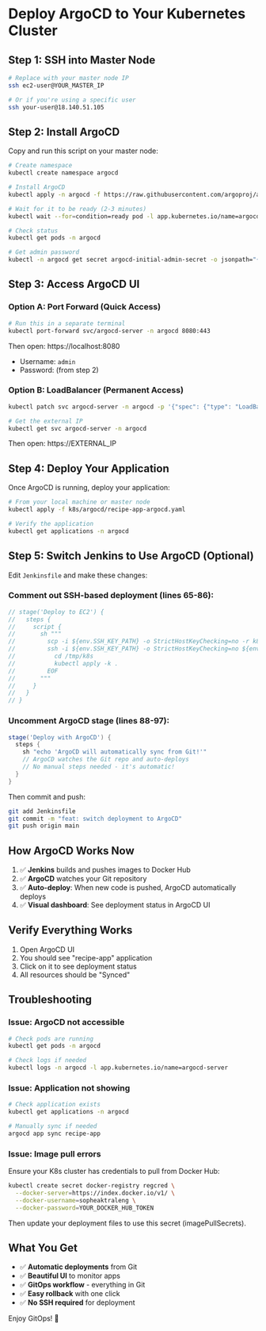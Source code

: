 # Deploy ArgoCD to Your Kubernetes Cluster

## Step 1: SSH into Master Node

```bash
# Replace with your master node IP
ssh ec2-user@YOUR_MASTER_IP

# Or if you're using a specific user
ssh your-user@18.140.51.105
```

## Step 2: Install ArgoCD

Copy and run this script on your master node:

```bash
# Create namespace
kubectl create namespace argocd

# Install ArgoCD
kubectl apply -n argocd -f https://raw.githubusercontent.com/argoproj/argo-cd/stable/manifests/install.yaml

# Wait for it to be ready (2-3 minutes)
kubectl wait --for=condition=ready pod -l app.kubernetes.io/name=argocd-server -n argocd --timeout=300s

# Check status
kubectl get pods -n argocd

# Get admin password
kubectl -n argocd get secret argocd-initial-admin-secret -o jsonpath="{.data.password}" | base64 -d && echo
```

## Step 3: Access ArgoCD UI

### Option A: Port Forward (Quick Access)

```bash
# Run this in a separate terminal
kubectl port-forward svc/argocd-server -n argocd 8080:443
```

Then open: https://localhost:8080
- Username: `admin`
- Password: (from step 2)

### Option B: LoadBalancer (Permanent Access)

```bash
kubectl patch svc argocd-server -n argocd -p '{"spec": {"type": "LoadBalancer}}'

# Get the external IP
kubectl get svc argocd-server -n argocd
```

Then open: https://EXTERNAL_IP

## Step 4: Deploy Your Application

Once ArgoCD is running, deploy your application:

```bash
# From your local machine or master node
kubectl apply -f k8s/argocd/recipe-app-argocd.yaml

# Verify the application
kubectl get applications -n argocd
```

## Step 5: Switch Jenkins to Use ArgoCD (Optional)

Edit `Jenkinsfile` and make these changes:

### Comment out SSH-based deployment (lines 65-86):

```groovy
// stage('Deploy to EC2') {
//   steps {
//     script {
//       sh """
//         scp -i ${env.SSH_KEY_PATH} -o StrictHostKeyChecking=no -r k8s ${env.EC2_USER}@${env.EC2_HOST}:/tmp/
//         ssh -i ${env.SSH_KEY_PATH} -o StrictHostKeyChecking=no ${env.EC2_USER}@${env.EC2_HOST} << 'EOF'
//           cd /tmp/k8s
//           kubectl apply -k .
//         EOF
//       """
//     }
//   }
// }
```

### Uncomment ArgoCD stage (lines 88-97):

```groovy
stage('Deploy with ArgoCD') {
  steps {
    sh "echo 'ArgoCD will automatically sync from Git!'"
    // ArgoCD watches the Git repo and auto-deploys
    // No manual steps needed - it's automatic!
  }
}
```

Then commit and push:

```bash
git add Jenkinsfile
git commit -m "feat: switch deployment to ArgoCD"
git push origin main
```

## How ArgoCD Works Now

1. ✅ **Jenkins** builds and pushes images to Docker Hub
2. ✅ **ArgoCD** watches your Git repository
3. ✅ **Auto-deploy**: When new code is pushed, ArgoCD automatically deploys
4. ✅ **Visual dashboard**: See deployment status in ArgoCD UI

## Verify Everything Works

1. Open ArgoCD UI
2. You should see "recipe-app" application
3. Click on it to see deployment status
4. All resources should be "Synced"

## Troubleshooting

### Issue: ArgoCD not accessible

```bash
# Check pods are running
kubectl get pods -n argocd

# Check logs if needed
kubectl logs -n argocd -l app.kubernetes.io/name=argocd-server
```

### Issue: Application not showing

```bash
# Check application exists
kubectl get applications -n argocd

# Manually sync if needed
argocd app sync recipe-app
```

### Issue: Image pull errors

Ensure your K8s cluster has credentials to pull from Docker Hub:
```bash
kubectl create secret docker-registry regcred \
  --docker-server=https://index.docker.io/v1/ \
  --docker-username=sopheaktraleng \
  --docker-password=YOUR_DOCKER_HUB_TOKEN
```

Then update your deployment files to use this secret (imagePullSecrets).

## What You Get

- ✅ **Automatic deployments** from Git
- ✅ **Beautiful UI** to monitor apps
- ✅ **GitOps workflow** - everything in Git
- ✅ **Easy rollback** with one click
- ✅ **No SSH required** for deployment

Enjoy GitOps! 🎉

